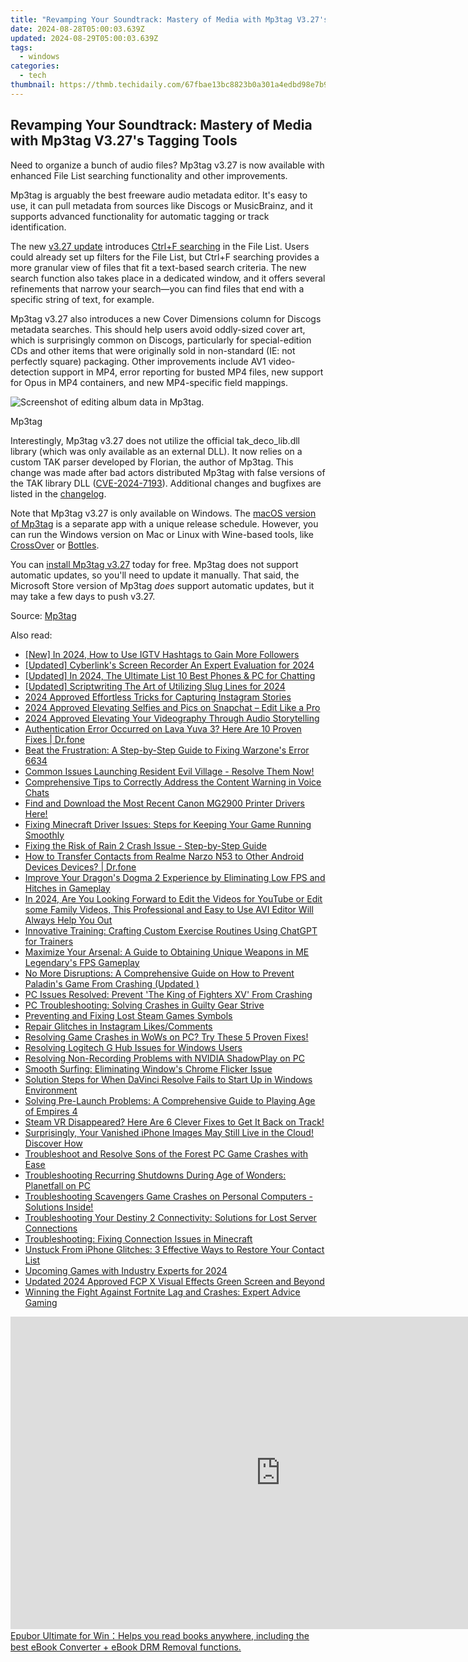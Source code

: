 ```yaml
---
title: "Revamping Your Soundtrack: Mastery of Media with Mp3tag V3.27's Tagging Tools"
date: 2024-08-28T05:00:03.639Z
updated: 2024-08-29T05:00:03.639Z
tags:
  - windows
categories:
  - tech
thumbnail: https://thmb.techidaily.com/67fbae13bc8823b0a301a4edbd98e7b90a3759ff0f1b1dda3ab1c9790066eccf.jpg
---
```


## Revamping Your Soundtrack: Mastery of Media with Mp3tag V3.27's Tagging Tools

Need to organize a bunch of audio files? Mp3tag v3.27 is now available with enhanced File List searching functionality and other improvements.

 Mp3tag is arguably the best freeware audio metadata editor. It's easy to use, it can pull metadata from sources like Discogs or MusicBrainz, and it supports advanced functionality for automatic tagging or track identification.

 The new [v3.27 update](https://community.mp3tag.de/t/mp3tag-v3-27-released/65520) introduces [Ctrl+F searching](https://docs.mp3tag.de/find/) in the File List. Users could already set up filters for the File List, but Ctrl+F searching provides a more granular view of files that fit a text-based search criteria. The new search function also takes place in a dedicated window, and it offers several refinements that narrow your search—you can find files that end with a specific string of text, for example.

 Mp3tag v3.27 also introduces a new Cover Dimensions column for Discogs metadata searches. This should help users avoid oddly-sized cover art, which is surprisingly common on Discogs, particularly for special-edition CDs and other items that were originally sold in non-standard (IE: not perfectly square) packaging. Other improvements include AV1 video-detection support in MP4, error reporting for busted MP4 files, new support for Opus in MP4 containers, and new MP4-specific field mappings.

![Screenshot of editing album data in Mp3tag.](https://static1.howtogeekimages.com/wordpress/wp-content/uploads/2024/08/sht_main.png) 

Mp3tag

 Interestingly, Mp3tag v3.27 does not utilize the official tak\_deco\_lib.dll library (which was only available as an external DLL). It now relies on a custom TAK parser developed by Florian, the author of Mp3tag. This change was made after bad actors distributed Mp3tag with false versions of the TAK library DLL ([CVE-2024-7193](https://nvd.nist.gov/vuln/detail/CVE-2024-7193)). Additional changes and bugfixes are listed in the [changelog](https://www.mp3tag.de/en/changelog.html).

 Note that Mp3tag v3.27 is only available on Windows. The [macOS version of Mp3tag](https://mp3tag.app/) is a separate app with a unique release schedule. However, you can run the Windows version on Mac or Linux with Wine-based tools, like [CrossOver](https://youtube-lab.techidaily.com/ut-costs-on-downloads-with-this-list-of-20-free-youtube-sound-rippers-for-2024/) or [Bottles](https://facebook-video-content.techidaily.com/2024-approved-moments-replay-module/).

 You can [install Mp3tag v3.27](https://www.mp3tag.de/en/download.html) today for free. Mp3tag does not support automatic updates, so you'll need to update it manually. That said, the Microsoft Store version of Mp3tag _does_ support automatic updates, but it may take a few days to push v3.27.

 Source: [Mp3tag](https://community.mp3tag.de/t/mp3tag-v3-27-released/65520)

<ins class="adsbygoogle"
     style="display:block"
     data-ad-format="autorelaxed"
     data-ad-client="ca-pub-7571918770474297"
     data-ad-slot="1223367746"></ins>



<ins class="adsbygoogle"
     style="display:block"
     data-ad-client="ca-pub-7571918770474297"
     data-ad-slot="8358498916"
     data-ad-format="auto"
     data-full-width-responsive="true"></ins>

<span class="atpl-alsoreadstyle">Also read:</span>
<div><ul>
<li><a href="https://instagram-video-recordings.techidaily.com/new-in-2024-how-to-use-igtv-hashtags-to-gain-more-followers/"><u>[New] In 2024, How to Use IGTV Hashtags to Gain More Followers</u></a></li>
<li><a href="https://screen-video-capture.techidaily.com/updated-cyberlinks-screen-recorder-an-expert-evaluation-for-2024/"><u>[Updated] Cyberlink's Screen Recorder  An Expert Evaluation for 2024</u></a></li>
<li><a href="https://screen-recording.techidaily.com/updated-in-2024-the-ultimate-list-10-best-phones-and-pc-for-chatting/"><u>[Updated] In 2024, The Ultimate List  10 Best Phones & PC for Chatting</u></a></li>
<li><a href="https://article-posts.techidaily.com/updated-scriptwriting-the-art-of-utilizing-slug-lines-for-2024/"><u>[Updated] Scriptwriting  The Art of Utilizing Slug Lines for 2024</u></a></li>
<li><a href="https://instagram-videos.techidaily.com/2024-approved-effortless-tricks-for-capturing-instagram-stories/"><u>2024 Approved  Effortless Tricks for Capturing Instagram Stories</u></a></li>
<li><a href="https://snapchat-videos.techidaily.com/2024-approved-elevating-selfies-and-pics-on-snapchat-edit-like-a-pro/"><u>2024 Approved  Elevating Selfies and Pics on Snapchat – Edit Like a Pro</u></a></li>
<li><a href="https://article-knowledge.techidaily.com/2024-approved-elevating-your-videography-through-audio-storytelling/"><u>2024 Approved  Elevating Your Videography Through Audio Storytelling</u></a></li>
<li><a href="https://howto.techidaily.com/authentication-error-occurred-on-lava-yuva-3-here-are-10-proven-fixes-drfone-by-drfone-fix-android-problems-fix-android-problems/"><u>Authentication Error Occurred on Lava Yuva 3? Here Are 10 Proven Fixes | Dr.fone</u></a></li>
<li><a href="https://win-solutions.techidaily.com/beat-the-frustration-a-step-by-step-guide-to-fixing-warzones-error-6634/"><u>Beat the Frustration: A Step-by-Step Guide to Fixing Warzone's Error 6634</u></a></li>
<li><a href="https://win-solutions.techidaily.com/common-issues-launching-resident-evil-village-resolve-them-now/"><u>Common Issues Launching Resident Evil Village - Resolve Them Now!</u></a></li>
<li><a href="https://win-solutions.techidaily.com/comprehensive-tips-to-correctly-address-the-content-warning-in-voice-chats/"><u>Comprehensive Tips to Correctly Address the Content Warning in Voice Chats</u></a></li>
<li><a href="https://win-amazing.techidaily.com/find-and-download-the-most-recent-canon-mg2900-printer-drivers-here/"><u>Find and Download the Most Recent Canon MG2900 Printer Drivers Here!</u></a></li>
<li><a href="https://win-solutions.techidaily.com/fixing-minecraft-driver-issues-steps-for-keeping-your-game-running-smoothly/"><u>Fixing Minecraft Driver Issues: Steps for Keeping Your Game Running Smoothly</u></a></li>
<li><a href="https://win-blog.techidaily.com/fixing-the-risk-of-rain-2-crash-issue-step-by-step-guide/"><u>Fixing the Risk of Rain 2 Crash Issue - Step-by-Step Guide</u></a></li>
<li><a href="https://blog-min.techidaily.com/how-to-transfer-contacts-from-realme-narzo-n53-to-other-android-devices-devices-drfone-by-drfone-transfer-from-android-transfer-from-android/"><u>How to Transfer Contacts from Realme Narzo N53 to Other Android Devices Devices? | Dr.fone</u></a></li>
<li><a href="https://win-solutions.techidaily.com/improve-your-dragons-dogma-2-experience-by-eliminating-low-fps-and-hitches-in-gameplay/"><u>Improve Your Dragon's Dogma 2 Experience by Eliminating Low FPS and Hitches in Gameplay</u></a></li>
<li><a href="https://ai-vdieo-software.techidaily.com/in-2024-are-you-looking-forward-to-edit-the-videos-for-youtube-or-edit-some-family-videos-this-professional-and-easy-to-use-avi-editor-will-always-help-you-/"><u>In 2024, Are You Looking Forward to Edit the Videos for YouTube or Edit some Family Videos, This Professional and Easy to Use AVI Editor Will Always Help You Out</u></a></li>
<li><a href="https://tech-hub.techidaily.com/innovative-training-crafting-custom-exercise-routines-using-chatgpt-for-trainers/"><u>Innovative Training: Crafting Custom Exercise Routines Using ChatGPT for Trainers</u></a></li>
<li><a href="https://win-solutions.techidaily.com/maximize-your-arsenal-a-guide-to-obtaining-unique-weapons-in-me-legendarys-fps-gameplay/"><u>Maximize Your Arsenal: A Guide to Obtaining Unique Weapons in ME Legendary's FPS Gameplay</u></a></li>
<li><a href="https://win-solutions.techidaily.com/no-more-disruptions-a-comprehensive-guide-on-how-to-prevent-paladins-game-from-crashing-updated/"><u>No More Disruptions: A Comprehensive Guide on How to Prevent Paladin's Game From Crashing (Updated )</u></a></li>
<li><a href="https://win-solutions.techidaily.com/pc-issues-resolved-prevent-the-king-of-fighters-xv-from-crashing/"><u>PC Issues Resolved: Prevent 'The King of Fighters XV' From Crashing</u></a></li>
<li><a href="https://win-solutions.techidaily.com/pc-troubleshooting-solving-crashes-in-guilty-gear-strive/"><u>PC Troubleshooting: Solving Crashes in Guilty Gear Strive</u></a></li>
<li><a href="https://windows11.techidaily.com/preventing-and-fixing-lost-steam-games-symbols/"><u>Preventing and Fixing Lost Steam Games Symbols</u></a></li>
<li><a href="https://facebook-video-recording.techidaily.com/repair-glitches-in-instagram-likescomments/"><u>Repair Glitches in Instagram Likes/Comments</u></a></li>
<li><a href="https://win-solutions.techidaily.com/1722992883356-resolving-game-crashes-in-wows-on-pc-try-these-5-proven-fixes/"><u>Resolving Game Crashes in WoWs on PC? Try These 5 Proven Fixes!</u></a></li>
<li><a href="https://win-solutions.techidaily.com/resolving-logitech-g-hub-issues-for-windows-users/"><u>Resolving Logitech G Hub Issues for Windows Users</u></a></li>
<li><a href="https://win-solutions.techidaily.com/resolving-non-recording-problems-with-nvidia-shadowplay-on-pc/"><u>Resolving Non-Recording Problems with NVIDIA ShadowPlay on PC</u></a></li>
<li><a href="https://win-solutions.techidaily.com/smooth-surfing-eliminating-windows-chrome-flicker-issue/"><u>Smooth Surfing: Eliminating Window's Chrome Flicker Issue</u></a></li>
<li><a href="https://win-solutions.techidaily.com/solution-steps-for-when-davinci-resolve-fails-to-start-up-in-windows-environment/"><u>Solution Steps for When DaVinci Resolve Fails to Start Up in Windows Environment</u></a></li>
<li><a href="https://win-solutions.techidaily.com/solving-pre-launch-problems-a-comprehensive-guide-to-playing-age-of-empires-4/"><u>Solving Pre-Launch Problems: A Comprehensive Guide to Playing Age of Empires 4</u></a></li>
<li><a href="https://win-solutions.techidaily.com/steam-vr-disappeared-here-are-6-clever-fixes-to-get-it-back-on-track/"><u>Steam VR Disappeared? Here Are 6 Clever Fixes to Get It Back on Track!</u></a></li>
<li><a href="https://fox-that.techidaily.com/surprisingly-your-vanished-iphone-images-may-still-live-in-the-cloud-discover-how/"><u>Surprisingly, Your Vanished iPhone Images May Still Live in the Cloud! Discover How</u></a></li>
<li><a href="https://win-solutions.techidaily.com/troubleshoot-and-resolve-sons-of-the-forest-pc-game-crashes-with-ease/"><u>Troubleshoot and Resolve Sons of the Forest PC Game Crashes with Ease</u></a></li>
<li><a href="https://win-solutions.techidaily.com/troubleshooting-recurring-shutdowns-during-age-of-wonders-planetfall-on-pc/"><u>Troubleshooting Recurring Shutdowns During Age of Wonders: Planetfall on PC</u></a></li>
<li><a href="https://win-solutions.techidaily.com/1723011600007-troubleshooting-scavengers-game-crashes-on-personal-computers-solutions-inside/"><u>Troubleshooting Scavengers Game Crashes on Personal Computers - Solutions Inside!</u></a></li>
<li><a href="https://win-solutions.techidaily.com/troubleshooting-your-destiny-2-connectivity-solutions-for-lost-server-connections/"><u>Troubleshooting Your Destiny 2 Connectivity: Solutions for Lost Server Connections</u></a></li>
<li><a href="https://win-solutions.techidaily.com/troubleshooting-fixing-connection-issues-in-minecraft/"><u>Troubleshooting: Fixing Connection Issues in Minecraft</u></a></li>
<li><a href="https://fox-that.techidaily.com/unstuck-from-iphone-glitches-3-effective-ways-to-restore-your-contact-list/"><u>Unstuck From iPhone Glitches: 3 Effective Ways to Restore Your Contact List</u></a></li>
<li><a href="https://youtube-docs.techidaily.com/ing-games-with-industry-experts-for-2024/"><u>Upcoming Games with Industry Experts for 2024</u></a></li>
<li><a href="https://video-content-creator.techidaily.com/updated-2024-approved-fcp-x-visual-effects-green-screen-and-beyond/"><u>Updated 2024 Approved FCP X Visual Effects Green Screen and Beyond</u></a></li>
<li><a href="https://win-solutions.techidaily.com/winning-the-fight-against-fortnite-lag-and-crashes-expert-advice-gaming/"><u>Winning the Fight Against Fortnite Lag and Crashes: Expert Advice Gaming</u></a></li>
</ul></div>

<!-- affiliate ads begin -->
<a href="https://secure.2checkout.com/order/checkout.php?PRODS=4599951&QTY=1&AFFILIATE=108875&CART=1"><iframe width="864" height="500" src="https://www.youtube.com/embed/jVnfr5HudQw" title="The Latest and Easiest Solution to Remove Kindle DRM on Windows (without Degrading)" frameborder="0" allow="accelerometer; autoplay; clipboard-write; encrypted-media; gyroscope; picture-in-picture; web-share" referrerpolicy="strict-origin-when-cross-origin" allowfullscreen></iframe>
Epubor Ultimate for Win：Helps you read books anywhere, including the best eBook Converter + eBook DRM Removal functions.</a>
<!-- affiliate ads end -->